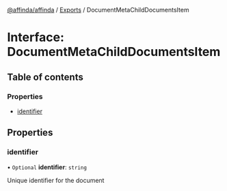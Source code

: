 [@affinda/affinda](../README.md) / [Exports](../modules.md) / DocumentMetaChildDocumentsItem

# Interface: DocumentMetaChildDocumentsItem

## Table of contents

### Properties

- [identifier](DocumentMetaChildDocumentsItem.md#identifier)

## Properties

### identifier

• `Optional` **identifier**: `string`

Unique identifier for the document
